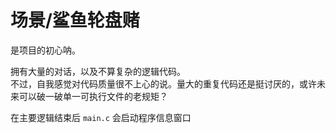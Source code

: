 # 场景/鲨鱼轮盘赌

是项目的初心呐。

拥有大量的对话，以及不算复杂的逻辑代码。\
不过，自我感觉对代码质量很不上心的说。量大的重复代码还是挺讨厌的，或许未来可以破一破单一可执行文件的老规矩？

在主要逻辑结束后 `main.c` 会启动程序信息窗口
